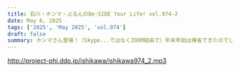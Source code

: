 ```yaml
---
title: 石川・ホンマ・ぶるんのBe-SIDE Your Life! vol.974-2
date: May 6, 2025
tags: ['2025', 'May 2025', 'vol.974']
draft: false
summary: ホンマさん登場！（Skype...ではなくZOOM経由で）年末年始は帰省できたのでしょうか？※Skypeサ終とのこと、大変お世話になりました。
---
```


http://project-phi.ddo.jp/ishikawa/ishikawa974_2.mp3